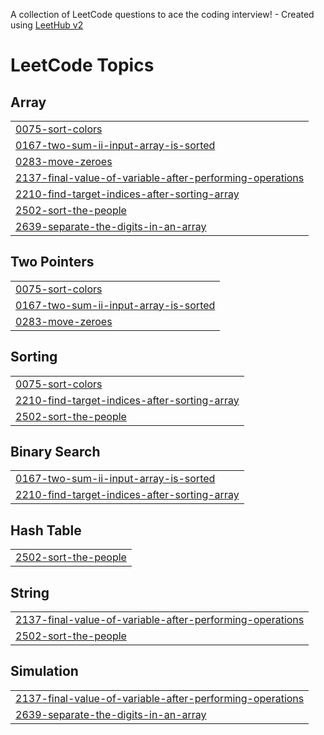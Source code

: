 A collection of LeetCode questions to ace the coding interview! - Created using [LeetHub v2](https://github.com/arunbhardwaj/LeetHub-2.0)
<!---LeetCode Topics Start-->
# LeetCode Topics
## Array
|  |
| ------- |
| [0075-sort-colors](https://github.com/abiy-120/5k_dsa_tutorial/tree/master/0075-sort-colors) |
| [0167-two-sum-ii-input-array-is-sorted](https://github.com/abiy-120/5k_dsa_tutorial/tree/master/0167-two-sum-ii-input-array-is-sorted) |
| [0283-move-zeroes](https://github.com/abiy-120/5k_dsa_tutorial/tree/master/0283-move-zeroes) |
| [2137-final-value-of-variable-after-performing-operations](https://github.com/abiy-120/5k_dsa_tutorial/tree/master/2137-final-value-of-variable-after-performing-operations) |
| [2210-find-target-indices-after-sorting-array](https://github.com/abiy-120/5k_dsa_tutorial/tree/master/2210-find-target-indices-after-sorting-array) |
| [2502-sort-the-people](https://github.com/abiy-120/5k_dsa_tutorial/tree/master/2502-sort-the-people) |
| [2639-separate-the-digits-in-an-array](https://github.com/abiy-120/5k_dsa_tutorial/tree/master/2639-separate-the-digits-in-an-array) |
## Two Pointers
|  |
| ------- |
| [0075-sort-colors](https://github.com/abiy-120/5k_dsa_tutorial/tree/master/0075-sort-colors) |
| [0167-two-sum-ii-input-array-is-sorted](https://github.com/abiy-120/5k_dsa_tutorial/tree/master/0167-two-sum-ii-input-array-is-sorted) |
| [0283-move-zeroes](https://github.com/abiy-120/5k_dsa_tutorial/tree/master/0283-move-zeroes) |
## Sorting
|  |
| ------- |
| [0075-sort-colors](https://github.com/abiy-120/5k_dsa_tutorial/tree/master/0075-sort-colors) |
| [2210-find-target-indices-after-sorting-array](https://github.com/abiy-120/5k_dsa_tutorial/tree/master/2210-find-target-indices-after-sorting-array) |
| [2502-sort-the-people](https://github.com/abiy-120/5k_dsa_tutorial/tree/master/2502-sort-the-people) |
## Binary Search
|  |
| ------- |
| [0167-two-sum-ii-input-array-is-sorted](https://github.com/abiy-120/5k_dsa_tutorial/tree/master/0167-two-sum-ii-input-array-is-sorted) |
| [2210-find-target-indices-after-sorting-array](https://github.com/abiy-120/5k_dsa_tutorial/tree/master/2210-find-target-indices-after-sorting-array) |
## Hash Table
|  |
| ------- |
| [2502-sort-the-people](https://github.com/abiy-120/5k_dsa_tutorial/tree/master/2502-sort-the-people) |
## String
|  |
| ------- |
| [2137-final-value-of-variable-after-performing-operations](https://github.com/abiy-120/5k_dsa_tutorial/tree/master/2137-final-value-of-variable-after-performing-operations) |
| [2502-sort-the-people](https://github.com/abiy-120/5k_dsa_tutorial/tree/master/2502-sort-the-people) |
## Simulation
|  |
| ------- |
| [2137-final-value-of-variable-after-performing-operations](https://github.com/abiy-120/5k_dsa_tutorial/tree/master/2137-final-value-of-variable-after-performing-operations) |
| [2639-separate-the-digits-in-an-array](https://github.com/abiy-120/5k_dsa_tutorial/tree/master/2639-separate-the-digits-in-an-array) |
<!---LeetCode Topics End-->